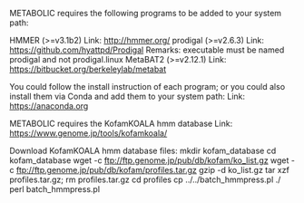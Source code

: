 METABOLIC requires the following programs to be added to your system path:

HMMER (>=v3.1b2) 
	Link: http://hmmer.org/
prodigal (>=v2.6.3) 
	Link: https://github.com/hyattpd/Prodigal 
	Remarks: executable must be named prodigal and not prodigal.linux
MetaBAT2 (>=v2.12.1)
	Link: https://bitbucket.org/berkeleylab/metabat

You could follow the install instruction of each program; or you could also
install them via Conda and add them to your system path:
	Link: https://anaconda.org
	
METABOLIC requires the KofamKOALA hmm database
	Link: https://www.genome.jp/tools/kofamkoala/

Download KofamKOALA hmm database files:
mkdir kofam_database
cd kofam_database
wget -c ftp://ftp.genome.jp/pub/db/kofam/ko_list.gz
wget -c ftp://ftp.genome.jp/pub/db/kofam/profiles.tar.gz
gzip -d ko_list.gz
tar xzf profiles.tar.gz; rm profiles.tar.gz
cd profiles
cp ../../batch_hmmpress.pl ./
perl batch_hmmpress.pl
